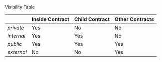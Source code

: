 Visibility Table

|          | **Inside Contract** | **Child Contract** | **Other Contracts** |
|----------|-----------------|----------------|-----------------|
| *private*  |       Yes       |       No       |        No       |
| *internal* |       Yes       |       Yes      |        No       |
| *public*   |       Yes       |       Yes      |       Yes       |
| *external* |        No       |       No       |       Yes       |
